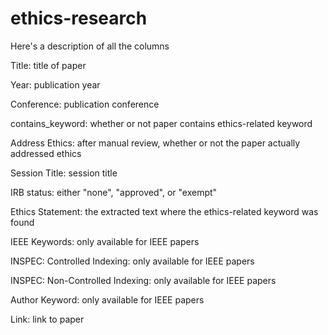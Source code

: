 # ethics-research

Here's a description of all the columns

Title: title of paper

Year: publication year

Conference: publication conference

contains_keyword: whether or not paper contains ethics-related keyword

Address Ethics: after manual review, whether or not the paper actually addressed ethics

Session Title: session title

IRB status: either "none", "approved", or "exempt"

Ethics Statement: the extracted text where the ethics-related keyword was found

IEEE Keywords: only available for IEEE papers

INSPEC: Controlled Indexing: only available for IEEE papers

INSPEC: Non-Controlled Indexing: only available for IEEE papers

Author Keyword: only available for IEEE papers

Link: link to paper
